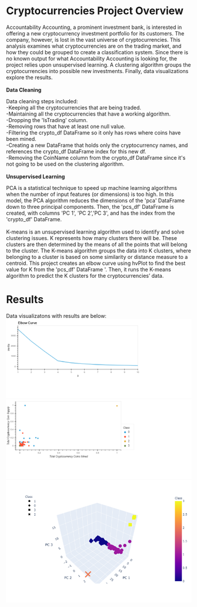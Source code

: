 # Cryptocurrencies Project Overview
Accountability Accounting, a prominent investment bank, is interested in offering a new cryptocurrency investment portfolio for its customers. The company, however, is lost in the vast universe of cryptocurrencies. This analysis examines what cryptocurrencies are on the trading market, and how they could be grouped to create a classification system. Since there is no known output for what Accountability Accounting is looking for, the project relies upon unsupervised learning. A clustering algorithm groups the cryptocurrencies into possible new investments. Finally, data visualizations explore the results.
\
\
**Data Cleaning**

Data cleaning steps included:
\
-Keeping all the cryptocurrencies that are being traded.
\
-Maintaining all the cryptocurrencies that have a working algorithm.
\
-Dropping the 'IsTrading' column.
\
-Removing rows that have at least one null value.
\
-Filtering the crypto_df DataFrame so it only has rows where coins have been mined.
\
-Creating a new DataFrame that holds only the cryptocurrency names, and references the crypto_df DataFrame index for this new df.
\
-Removing the CoinName column from the crypto_df DataFrame since it's not going to be used on the clustering algorithm.
\
\
**Unsupervised Learning**

PCA is a statistical technique to speed up machine learning algorithms when the number of input features (or dimensions) is too high. In this model, the PCA algorithm reduces the dimensions of the 'pca' DataFrame down to three principal components. Then, the 'pcs_df' DataFrame is created, with columns 'PC 1', 'PC 2','PC 3', and has the index from the 'crypto_df' DataFrame.
\
\
K-means is an unsupervised learning algorithm used to identify and solve clustering issues. K represents how many clusters there will be. These clusters are then determined by the means of all the points that will belong to the cluster. The K-means algorithm groups the data into K clusters, where belonging to a cluster is based on some similarity or distance measure to a centroid. This project creates an elbow curve using hvPlot to find the best value for K from the 'pcs_df' DataFrame '. Then, it runs the K-means algorithm to predict the K clusters for the cryptocurrencies’ data.
# Results
Data visualizatons with results are below:
\
!["elbow_curve.png"](https://github.com/dagibbins186/Cryptocurrencies/blob/main/Images/elbow_curve.png)
\
!["scatter_plot.png"](https://github.com/dagibbins186/Cryptocurrencies/blob/main/Images/scatter_plot.png)
\
!["newplot.png"](https://github.com/dagibbins186/Cryptocurrencies/blob/main/Images/newplot.png)
